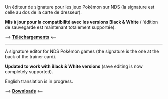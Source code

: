 Un éditeur de signature pour les jeux Pokémon sur NDS (la signature est celle au dos de la carte de dresseur).

**Mis à jour pour la compatibilité avec les versions Black & White** (l'édition de sauvegarde est maintenant totalement supportée).

\--> **[Téléchargements](http://code.google.com/p/pokemon-signature-editor/downloads/list?can=3)** <--

* * *

A signature editor for NDS Pokémon games (the signature is the one at the back of the trainer card).

**Updated to work with Black & White versions** (save editing is now completely supported).

English translation is in progress.

\--> **[Downloads](http://code.google.com/p/pokemon-signature-editor/downloads/list?can=3)** <--
